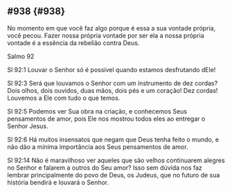 ## #938 {#938}

No momento em que você faz algo porque é essa a sua vontade própria, você pecou. Fazer nossa própria vontade por ser ela a nossa própria vontade é a essência da rebelião contra Deus.

Salmo 92

Sl 92:1 Louvar o Senhor só é possível quando estamos desfrutando dEle!

Sl 92:3 Será que louvamos o Senhor com um instrumento de dez cordas? Dois olhos, dois ouvidos, duas mãos, dois pés e um coração! Dez cordas! Louvemos a Ele com tudo o que temos.

Sl 92:5 Podemos ver Sua obra na criação, e conhecemos Seus pensamentos de amor, pois Ele nos mostrou todos eles ao entregar o Senhor Jesus.

Sl 92:6 Há muitos insensatos que negam que Deus tenha feito o mundo, e não dão a mínima importância aos Seus pensamentos de amor.

Sl 92:14 Não é maravilhoso ver aqueles que são velhos continuarem alegres no Senhor e falarem a outros do Seu amor? Isso sem dúvida nos faz lembrar principalmente do povo de Deus, os Judeus, que no futuro de sua história bendirá e louvará o Senhor.